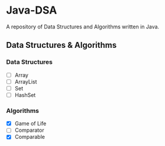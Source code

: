 # Java-DSA
A repository of Data Structures and Algorithms written in Java.

## Data Structures & Algorithms 

### Data Structures

- [ ] Array
- [ ] ArrayList
- [ ] Set
- [ ] HashSet

### Algorithms

- [x] Game of Life
- [ ] Comparator
- [x] Comparable
